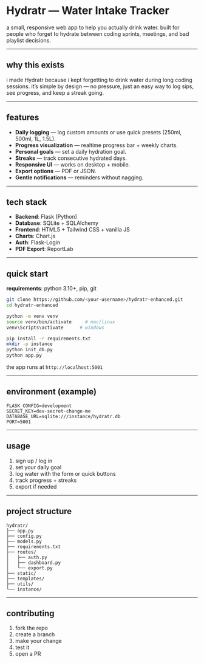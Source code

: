 # Hydratr — Water Intake Tracker

a small, responsive web app to help you actually drink water. built for people who forget to hydrate between coding sprints, meetings, and bad playlist decisions.

---

## why this exists

i made Hydratr because i kept forgetting to drink water during long coding sessions. it’s simple by design — no pressure, just an easy way to log sips, see progress, and keep a streak going.

---

## features

- **Daily logging** — log custom amounts or use quick presets (250ml, 500ml, 1L, 1.5L).
- **Progress visualization** — realtime progress bar + weekly charts.
- **Personal goals** — set a daily hydration goal.
- **Streaks** — track consecutive hydrated days.
- **Responsive UI** — works on desktop + mobile.
- **Export options** — PDF or JSON.
- **Gentle notifications** — reminders without nagging.

---

## tech stack

- **Backend**: Flask (Python)  
- **Database**: SQLite + SQLAlchemy  
- **Frontend**: HTML5 + Tailwind CSS + vanilla JS  
- **Charts**: Chart.js  
- **Auth**: Flask-Login  
- **PDF Export**: ReportLab

---

## quick start

**requirements**: python 3.10+, pip, git

```bash
git clone https://github.com/<your-username>/hydratr-enhanced.git
cd hydratr-enhanced

python -m venv venv
source venv/bin/activate     # mac/linux
venv\Scripts\activate      # windows

pip install -r requirements.txt
mkdir -p instance
python init_db.py
python app.py
```

the app runs at `http://localhost:5001`

---

## environment (example)

```env
FLASK_CONFIG=development
SECRET_KEY=dev-secret-change-me
DATABASE_URL=sqlite:///instance/hydratr.db
PORT=5001
```

---

## usage

1. sign up / log in  
2. set your daily goal  
3. log water with the form or quick buttons  
4. track progress + streaks  
5. export if needed  

---

## project structure

```
hydratr/
├── app.py
├── config.py
├── models.py
├── requirements.txt
├── routes/
│   ├── auth.py
│   ├── dashboard.py
│   └── export.py
├── static/
├── templates/
├── utils/
└── instance/
```

---

## contributing

1. fork the repo  
2. create a branch  
3. make your change  
4. test it  
5. open a PR  
